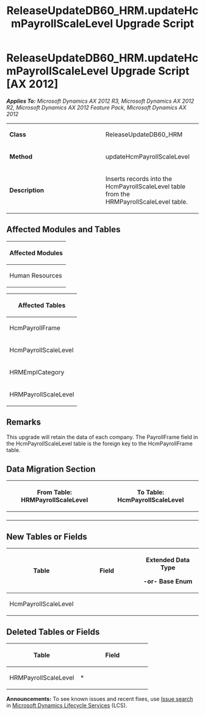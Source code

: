 ﻿---
title: ReleaseUpdateDB60_HRM.updateHcmPayrollScaleLevel Upgrade Script
TOCTitle: ReleaseUpdateDB60_HRM.updateHcmPayrollScaleLevel Upgrade Script
ms:assetid: 80a83f8c-bcb1-65c5-3751-3f889af25b76
ms:mtpsurl: https://msdn.microsoft.com/en-us/library/JJ685909(v=AX.60)
ms:contentKeyID: 49709361
ms.date: 05/18/2015
mtps_version: v=AX.60
---

# ReleaseUpdateDB60\_HRM.updateHcmPayrollScaleLevel Upgrade Script [AX 2012]


_**Applies To:** Microsoft Dynamics AX 2012 R3, Microsoft Dynamics AX 2012 R2, Microsoft Dynamics AX 2012 Feature Pack, Microsoft Dynamics AX 2012_

<table>
<colgroup>
<col style="width: 50%" />
<col style="width: 50%" />
</colgroup>
<tbody>
<tr class="odd">
<td><p><strong>Class</strong></p></td>
<td><p>ReleaseUpdateDB60_HRM</p></td>
</tr>
<tr class="even">
<td><p><strong>Method</strong></p></td>
<td><p>updateHcmPayrollScaleLevel</p></td>
</tr>
<tr class="odd">
<td><p><strong>Description</strong></p></td>
<td><p>Inserts records into the HcmPayrollScaleLevel table from the HRMPayrollScaleLevel table.</p></td>
</tr>
</tbody>
</table>


## Affected Modules and Tables

<table>
<colgroup>
<col style="width: 100%" />
</colgroup>
<thead>
<tr class="header">
<th><p>Affected Modules</p></th>
</tr>
</thead>
<tbody>
<tr class="odd">
<td><p>Human Resources</p></td>
</tr>
</tbody>
</table>


<table>
<colgroup>
<col style="width: 100%" />
</colgroup>
<thead>
<tr class="header">
<th><p>Affected Tables</p></th>
</tr>
</thead>
<tbody>
<tr class="odd">
<td><p>HcmPayrollFrame</p></td>
</tr>
<tr class="even">
<td><p>HcmPayrollScaleLevel</p></td>
</tr>
<tr class="odd">
<td><p>HRMEmplCategory</p></td>
</tr>
<tr class="even">
<td><p>HRMPayrollScaleLevel</p></td>
</tr>
</tbody>
</table>


## Remarks

This upgrade will retain the data of each company. The PayrollFrame field in the HcmPayrollScaleLevel table is the foreign key to the HcmPayrollFrame table.

## Data Migration Section

<table>
<colgroup>
<col style="width: 50%" />
<col style="width: 50%" />
</colgroup>
<thead>
<tr class="header">
<th><p>From Table: HRMPayrollScaleLevel</p></th>
<th><p>To Table: HcmPayrollScaleLevel</p></th>
</tr>
</thead>
<tbody>
<tr class="odd">
<td><p></p></td>
<td><p></p></td>
</tr>
</tbody>
</table>


## New Tables or Fields

<table>
<colgroup>
<col style="width: 33%" />
<col style="width: 33%" />
<col style="width: 33%" />
</colgroup>
<thead>
<tr class="header">
<th><p>Table</p></th>
<th><p>Field</p></th>
<th><p>Extended Data Type</p>
<p>-or- Base Enum</p></th>
</tr>
</thead>
<tbody>
<tr class="odd">
<td><p>HcmPayrollScaleLevel</p></td>
<td><p></p></td>
<td><p></p></td>
</tr>
</tbody>
</table>


## Deleted Tables or Fields

<table>
<colgroup>
<col style="width: 50%" />
<col style="width: 50%" />
</colgroup>
<thead>
<tr class="header">
<th><p>Table</p></th>
<th><p>Field</p></th>
</tr>
</thead>
<tbody>
<tr class="odd">
<td><p>HRMPayrollScaleLevel</p></td>
<td><p>*</p></td>
</tr>
</tbody>
</table>

  
**Announcements:** To see known issues and recent fixes, use [Issue search](http://go.microsoft.com/fwlink/?linkid=389258) in [Microsoft Dynamics Lifecycle Services](http://go.microsoft.com/fwlink/?linkid=306505) (LCS).

